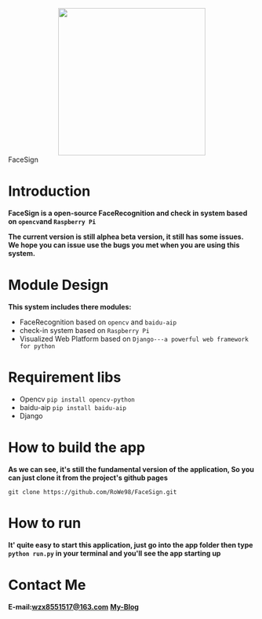 <div align=center><img src="https://s2.ax1x.com/2019/08/08/e7lGlj.png" width="300"/></div

# FaceSign

# Introduction

**FaceSign is a open-source FaceRecognition and check in system based on ```opencv```and ```Raspberry Pi```**

**The current version is still alphea beta version, it still has some issues.
We hope you can issue use the bugs you met when you are using this system.**

# Module Design

**This system includes there modules:**

- FaceRecognition based on ```opencv``` and ```baidu-aip```
- check-in system based on ```Raspberry Pi```
- Visualized Web Platform based on ```Django---a powerful web framework for python```

# Requirement libs

- Opencv ```pip install opencv-python```
- baidu-aip ```pip install baidu-aip```
- Django

# How to build the app

**As we can see, it's still the fundamental version of the application, So you can just clone it from the project's github pages**

```git clone https://github.com/RoWe98/FaceSign.git```

# How to run

**It' quite easy to start this application, just go into the app folder then type ```python run.py``` in your terminal and you'll see the app starting up**

# Contact Me

**E-mail:wzx8551517@163.com**
**[My-Blog](https://www.luoshaoqi.cn)**

